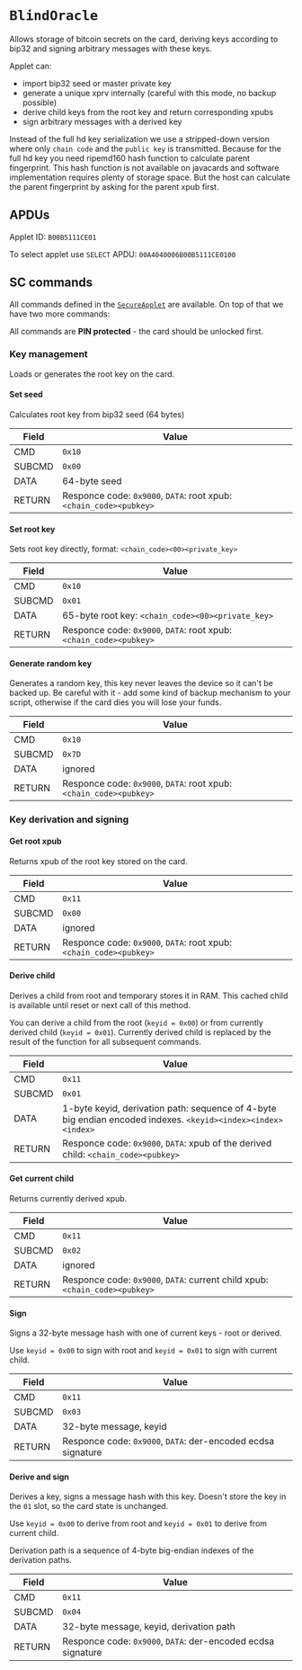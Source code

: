 # `BlindOracle`

Allows storage of bitcoin secrets on the card, deriving keys according to bip32 and signing arbitrary messages with these keys.

Applet can:
- import bip32 seed or master private key
- generate a unique xprv internally (careful with this mode, no backup possible)
- derive child keys from the root key and return corresponding xpubs
- sign arbitrary messages with a derived key

Instead of the full hd key serialization we use a stripped-down version where only `chain code` and the `public key` is transmitted. Because for the full hd key you need ripemd160 hash function to calculate parent fingerprint. This hash function is not available on javacards and software implementation requires plenty of storage space. But the host can calculate the parent fingerprint by asking for the parent xpub first.

## APDUs

Applet ID: `B00B5111CE01`

To select applet use `SELECT` APDU: `00A4040006B00B5111CE0100`

## SC commands

All commands defined in the [`SecureApplet`](./SecureApplet.md) are available. On top of that we have two more commands:

All commands are **PIN protected** - the card should be unlocked first.

### Key management

Loads or generates the root key on the card.

#### Set seed

Calculates root key from bip32 seed (64 bytes)

| Field  | Value                                    |
| ------ | ---------------------------------------- |
| CMD    | `0x10`                                   |
| SUBCMD | `0x00`                                   |
| DATA   | 64-byte seed                             |
| RETURN | Responce code: `0x9000`, `DATA`: root xpub: `<chain_code><pubkey>` |

#### Set root key

Sets root key directly, format: `<chain_code><00><private_key>`

| Field  | Value                                    |
| ------ | ---------------------------------------- |
| CMD    | `0x10`                                   |
| SUBCMD | `0x01`                                   |
| DATA   | 65-byte root key: `<chain_code><00><private_key>` |
| RETURN | Responce code: `0x9000`, `DATA`: root xpub: `<chain_code><pubkey>` |

#### Generate random key

Generates a random key, this key never leaves the device so it can't be backed up. Be careful with it - add some kind of backup mechanism to your script, otherwise if the card dies you will lose your funds.

| Field  | Value                                    |
| ------ | ---------------------------------------- |
| CMD    | `0x10`                                   |
| SUBCMD | `0x7D`                                   |
| DATA   | ignored                                  |
| RETURN | Responce code: `0x9000`, `DATA`: root xpub: `<chain_code><pubkey>` |

### Key derivation and signing

#### Get root xpub

Returns xpub of the root key stored on the card.

| Field  | Value                                    |
| ------ | ---------------------------------------- |
| CMD    | `0x11`                                   |
| SUBCMD | `0x00`                                   |
| DATA   | ignored                                  |
| RETURN | Responce code: `0x9000`, `DATA`: root xpub: `<chain_code><pubkey>` |

#### Derive child

Derives a child from root and temporary stores it in RAM. This cached child is available until reset or next call of this method.

You can derive a child from the root (`keyid = 0x00`) or from currently derived child (`keyid = 0x01`). Currently derived child is replaced by the result of the function for all subsequent commands.

| Field  | Value                                    |
| ------ | ---------------------------------------- |
| CMD    | `0x11`                                   |
| SUBCMD | `0x01`                                   |
| DATA   | 1-byte keyid, derivation path: sequence of 4-byte big endian encoded indexes. `<keyid><index><index><index>` |
| RETURN | Responce code: `0x9000`, `DATA`: xpub of the derived child: `<chain_code><pubkey>` |

#### Get current child

Returns currently derived xpub.

| Field  | Value                                    |
| ------ | ---------------------------------------- |
| CMD    | `0x11`                                   |
| SUBCMD | `0x02`                                   |
| DATA   | ignored                                  |
| RETURN | Responce code: `0x9000`, `DATA`: current child xpub: `<chain_code><pubkey>` |

#### Sign

Signs a 32-byte message hash with one of current keys - root or derived.

Use `keyid = 0x00` to sign with root and `keyid = 0x01` to sign with current child.

| Field  | Value                                    |
| ------ | ---------------------------------------- |
| CMD    | `0x11`                                   |
| SUBCMD | `0x03`                                   |
| DATA   | 32-byte message, keyid                   |
| RETURN | Responce code: `0x9000`, `DATA`: der-encoded ecdsa signature |


#### Derive and sign

Derives a key, signs a message hash with this key. Doesn't store the key in the `01` slot, so the card state is unchanged.

Use `keyid = 0x00` to derive from root and `keyid = 0x01` to derive from current child.

Derivation path is a sequence of 4-byte big-endian indexes of the derivation paths.

| Field  | Value                                    |
| ------ | ---------------------------------------- |
| CMD    | `0x11`                                   |
| SUBCMD | `0x04`                                   |
| DATA   | 32-byte message, keyid, derivation path  |
| RETURN | Responce code: `0x9000`, `DATA`: der-encoded ecdsa signature |
